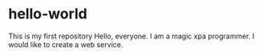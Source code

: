 # hello-world
This is my first repository
Hello, everyone. 
I am a magic xpa programmer. I would like to create a web service. 
